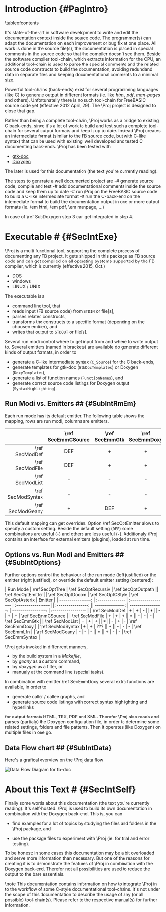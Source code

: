 Introduction  {#PagIntro}
============
\tableofcontents

It's state-of-the-art in software development to write and edit the
documentation context inside the source code. The programmer(s) can
adapt the documentation on each improvement or bug fix at one place.
All work is done in the source file(s), the documentation is placed in
special comments in the source code so that the compiler doesn't see
them. Beside the software compiler tool-chain, which extracts
information for the CPU, an additional tool-chain is used to parse the
special comments and the related source code constructs to build the
documentation, avoiding redundand data in separate files and keeping
documentational comments to a minimal size.

Powerful tool-chains (back-ends) exist for several programming
languages (like C) to generate output in different formats (ie. like
*html*, *pdf*, *man-pages* and others). Unfortunatelly there is no such
tool-chain for FreeBASIC source code yet (effective 2012 April, 29).
The \Proj project is designed to close that gap.

Rather than being a complete tool-chain, \Proj works as a bridge
to existing C back-ends, since it's a lot of work to build and test
such a complete tool-chain for several output formats and keep it up to
date. Instead \Proj creates an intermediate format (similar to the FB
source code, but with C-like syntax) that can be used with existing,
well developed and tested C documenting back-ends. \Proj has been
tested with

- [gtk-doc](http://developer.gnome.org/gtk-doc-manual/stable/index.html)
- [Doxygen](http://www.doxygen.org/)

The later is used for this documentation (the text you're currently
reading).

The steps to generate a well documented project are
-# generate source code, compile and test
-# add documentational comments inside the source code and keep them up
   to date
-# run \Proj on the FreeBASIC source code to build a C-like
   intermediate format
-# run the C-back-end on the intemediate format to build the
   documentation output in one or more output formats (ie. \em html,
   \em pdf, \em manpage, ...)

In case of \ref SubDoxygen step 3 can get integrated in step 4.


# Executable # {#SecIntExe}

\Proj is a multi functional tool, supporting the complete process of
documenting any FB project. It gets shipped in this package as FB
source code and can get compiled on all operating systems supported by
the FB compiler, which is currently (effective 2015, Oct.)

- DOS
- windows
- LINUX / UNIX

The executable is a

- command line tool, that
- reads input (FB source code) from `STDIN` or file[s],
- parses related constructs,
- transforms the constructs to a specific format (depending on the choosen emitter), and
- writes that output to `STDOUT` or file[s].

Several run modi control where to get input from and where to write
output to. Several emitters (named in brackets) are available do
generate different kinds of output formats, in order to

- generate a C-like intermediate syntax (`C_Source`) for the C back-ends,
- generate templates for gtk-doc (`GtkDocTemplates`) or Doxygen (`DoxyTemplates`),
- generate a list of function names (`FunctionNames`), and
- generate correct source code listings for Doxygen output (`SyntaxHighLighting`).


## Run Modi vs. Emitters ## {#SubIntRmEm}

Each run mode has its default emitter. The following table shows the
mapping, rows are run modi, columns are emitters.

|                   | \ref SecEmmCSource | \ref SecEmmGtk | \ref SecEmmDoxy | \ref SecEmmLfn | \ref SecEmmSyntax |
| ----------------: | :----------------: | :------------: | :-------------: | :------------: | :---------------: |
| \ref SecModDef    |        DEF         |        +       |        +        |        +       |          +        |
| \ref SecModFile   |        DEF         |        +       |        +        |        +       |          +        |
| \ref SecModList   |         -          |        -       |        -        |       DEF      |          -        |
| \ref SecModSyntax |         -          |        -       |        -        |        -       |         DEF       |
| \ref SecModGeany  |         +          |       DEF      |        +        |        +       |          +        |

This default mapping can get overriden. Option \ref SecOptEmitter alows
to specify a custom setting. Beside the default setting (`DEF`) some
combinations are useful (`+`) and others are less useful (`-`).
Additionaly \Proj contains an interface for external emitters
(plugins), loaded at run time.


## Options vs. Run Modi and Emitters ## {#SubIntOptions}

Further options control the behaviour of the run mode (left justified)
or the emitter (right justified), or override the default emitter
setting (centered):

|  Run Mode         | \ref SecOptTree | \ref SecOptRecursiv | \ref SecOptOutpath || \ref SecOptEmitter || \ref SecOptDocom | \ref SecOptCStyle | \ref SecOptAsterix | Emitter            |
| ----------------: | :-------------- | :------------------ | :----------------- || :----------------: || ---------------: | ----------------: | -----------------: | :----------------- |
| \ref SecModDef    |        +        |          +          |         -          ||          *         ||        -         |         +         |          +         | \ref SecEmmCSource |
| \ref SecModFile   |        +        |          +          |         +          ||          *         ||        -         |         -         |          -         | \ref SecEmmGtk     |
| \ref SecModList   |        +        |          +          |         +          ||          *         ||        -         |         +         |          -         | \ref SecEmmDoxy    |
| \ref SecModSyntax |        +        |          +          |        ???         ||          *         ||        -         |         -         |          -         | \ref SecEmmLfn     |
| \ref SecModGeany  |        -        |          -          |         -          ||          *         ||        +         |         -         |          -         | \ref SecEmmSyntax  |

\Proj gets invoked in diffenrent manners,

- by the build system in a *Makefile*,
- by *geany* as a custom command,
- by *doxygen* as a filter, or
- manualy at the command line (special tasks).

In combination with emitter \ref SecEmmDoxy several extra functions are
available, in order to

- generate caller / callee graphs, and
- generate source code listings with correct syntax highlighting and hyperlinks

for output formats HTML, TEX, PDF and XML. Therefor \Proj also reads
and parses (partialy) the Doxygen configuration file, in order to
determine some related settings, folders and file patterns. Then it
operates (like Doxygen) on multiple files in one go.

## Data Flow chart ## {#SubIntData}

Here's a grafical overview on the \Proj data flow

![Data Flow Diagram for fb-doc](Overview.png)


# About this Text # {#SecIntSelf}

Finally some words about this documentation (the text you're currently
reading). It's self-hosted. \Proj is used to build its own
documentation in combination with the Doxygen back-end. This is, you
can

- find examples for a lot of topics by studying the files and folders
  in the \Proj package, and

- use the package files to experiment with \Proj (ie. for trial and error testing).

To be honest: in some cases this documentation may be a bit overloaded
and serve more information than necessary. But one of the reasons for
creating it is to demonstrate the features of \Proj in combination with
the Doxygen back-end. Therefor not all possibilities are used to reduce
the output to the bare essentials.

\note This documentation contains information on how to integrate \Proj
      in to the workflow of some C-style documentational tool-chains.
      It's not under the scope of this documentation to describe the
      usage of any (or all possible) tool-chain(s). Please refer to the
      respective manual(s) for further information.
